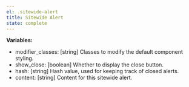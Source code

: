 ```yaml
---
el: .sitewide-alert
title: Sitewide Alert
state: complete
---
```


__Variables:__
* modifier_classes: [string] Classes to modify the default component styling.
* show_close: [boolean] Whether to display the close button.
* hash: [string] Hash value, used for keeping track of closed alerts.
* content: [string] Content for this sitewide alert.
